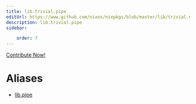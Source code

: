 ```yaml
---
title: lib.trivial.pipe
editUrl: https://www.github.com/nixos/nixpkgs/blob/master/lib/trivial.nix#L84C10
description: lib.trivial.pipe
sidebar:

    order: 7
---
```


<a href="https://www.github.com/nixos/nixpkgs/blob/master/lib/trivial.nix#L84C10">Contribute Now!</a>


# Aliases

- [lib.pipe](/nix-doc-comments/reference/lib/lib-pipe)



